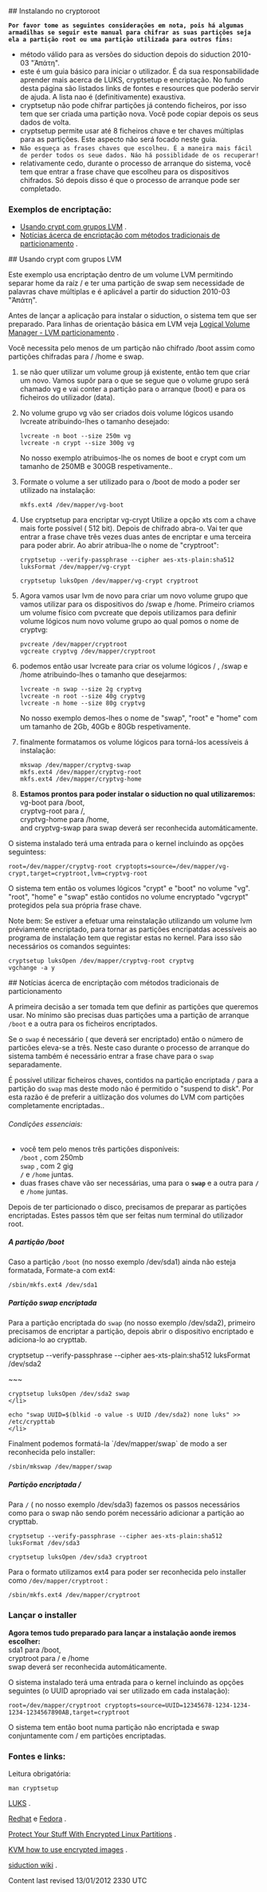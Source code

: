 <div id="main-page"></div>
<div class="divider" id="install-crypt"></div>
## Instalando no cryptoroot

**`Por favor tome as seguintes considerações em nota, pois há algumas armadilhas se seguir este manual para chifrar as suas partições seja ela a partição root ou uma partição utilizada para outros fins:`**  

+ método válido para as versões do siduction depois do siduction 2010-03 "Ἀπάτη".  
+ este é um guia básico para iniciar o utilizador. É da sua responsabilidade aprender mais acerca de LUKS, cryptsetup e encriptação. No fundo desta página são listados links de fontes e resources que poderão servir de ajuda. A lista nao é (definitivamente) exaustiva.  
+ cryptsetup não pode chifrar partições já contendo ficheiros, por isso tem que ser criada uma partição nova. Você pode copiar depois os seus dados de volta.  
+ cryptsetup permite usar até 8 ficheiros chave e ter chaves múltiplas para as partições. Este aspecto não será focado neste guia.  
+ `Não esqueça as frases chaves que escolheu. É a maneira mais fácil de perder todos os seue dados. Náo há possiblidade de os recuperar!`   
+ relativamente cedo, durante o processo de arranque do sistema, você tem que entrar a frase chave que escolheu para os dispositivos chifrados. Só depois disso é que o processo de arranque pode ser completado.  

### Exemplos de encriptação:

+  [Usando crypt com grupos LVM](hd-install-crypt-pt-br.htm#lvm) .  
+  [Notícias ácerca de encriptação com métodos tradicionais de particionamento](hd-install-crypt-pt-br.htm#simple) .  

<div class="divider" id="lvm"></div>
## Usando crypt com grupos LVM

<span class= "highlight-3">Este exemplo usa encriptação dentro de um volume LVM permitindo separar home da raíz <span class= "highlight-2"> / </span> e ter uma partição de swap sem necessidade de palavras chave múltiplas e é aplicável a partir do siduction 2010-03 "Ἀπάτη".</span>

Antes de lançar a aplicação para instalar o siduction, o sistema tem que ser preparado. Para linhas de orientação básica em LVM veja  [Logical Volume Manager - LVM particionamento](part-lvm-pt-br.htm#part=lvm) . 

Você necessita pelo menos de um partição não chifrado <span class= "highlight-3">/boot </span> assim como partições chifradas para <span class= "highlight-2"> / </span> <span class= "highlight-3">/home</span> e <span class= "highlight-3">swap</span>. 

1. se não quer utilizar um volume group já existente, então tem que criar um novo. Vamos supôr para o que se segue que o volume grupo será chamado <span class= "highlight-3">vg</span> e vai conter a partição para o arranque (boot) e para os ficheiros do utilizador (data).  
2. No volume grupo <span class= "highlight-3">vg</span> vão ser criados dois volume lógicos usando <span class= "highlight-3">lvcreate</span> atribuindo-lhes o tamanho desejado:  
   ~~~    
   lvcreate -n boot --size 250m vg    
   lvcreate -n crypt --size 300g vg    
   ~~~
  
   No nosso exemplo atribuimos-lhe os nomes de <span class= "highlight-3">boot</span> e <span class= "highlight-3">crypt</span> com um tamanho de 250MB e 300GB respetivamente..  
3. Formate o volume a ser utilizado para o <span class= "highlight-3">/boot</span> de modo a poder ser utilizado na instalação:  
   ~~~    
   mkfs.ext4 /dev/mapper/vg-boot    
   ~~~
  
4. Use <span class= "highlight-3">cryptsetup</span> para encriptar <span class= "highlight-3">vg-crypt</span> Utilize a opção xts com a chave mais forte possível ( 512 bit). Depois de chifrado abra-o. Vai ter que entrar a frase chave três vezes duas antes de encriptar e uma terceira para poder abrir. Ao abrir atribua-lhe o nome de "cryptroot":  
   ~~~    
   cryptsetup --verify-passphrase --cipher aes-xts-plain:sha512 luksFormat /dev/mapper/vg-crypt    
   ~~~
  
   ~~~    
   cryptsetup luksOpen /dev/mapper/vg-crypt cryptroot    
   ~~~
  
5. Agora vamos usar lvm de novo para criar um novo volume grupo que vamos utilizar para os dispositivos do <span class= "highlight-3">/swap</span> e <span class= "highlight-3">/home</span>. Primeiro criamos um volume físico com <span class= "highlight-3">pvcreate</span> que depois utilizamos para definir volume lógicos num novo volume grupo ao qual pomos o nome de <span class= "highlight-3">cryptvg</span>:  
   ~~~    
   pvcreate /dev/mapper/cryptroot    
   vgcreate cryptvg /dev/mapper/cryptroot    
   ~~~
  
6. podemos então usar <span class= "highlight-3">lvcreate</span> para criar os volume lógicos <span class= "highlight-2"> / </span>, <span class= "highlight-3">/swap</span> e <span class= "highlight-3">/home </span>atribuindo-lhes o tamanho que desejarmos:  
   ~~~    
   lvcreate -n swap --size 2g cryptvg    
   lvcreate -n root --size 40g cryptvg    
   lvcreate -n home --size 80g cryptvg    
   ~~~
  
   No nosso exemplo demos-lhes o nome de "swap", "root" e "home" com um tamanho de 2Gb, 40Gb e 80Gb respetivamente.  
7. finalmente formatamos os volume lógicos para torná-los acessíveis á instalação:  
   ~~~    
   mkswap /dev/mapper/cryptvg-swap    
   mkfs.ext4 /dev/mapper/cryptvg-root    
   mkfs.ext4 /dev/mapper/cryptvg-home    
   ~~~
  
8.  **Estamos prontos para poder instalar o siduction no qual utilizaremos:**   
   <span class= "highlight-3">vg-boot</span> para <span class= "highlight-3">/boot</span>,  
   <span class= "highlight-3">cryptvg-root</span> para <span class= "highlight-2"> /</span>,  
   <span class= "highlight-3">cryptvg-home</span> para <span class= "highlight-3">/home</span>,  
   and <span class= "highlight-3">cryptvg-swap</span> para <span class= "highlight-3">swap</span> deverá ser reconhecida automáticamente.  

O sistema instalado terá uma entrada para o kernel incluindo as opções seguintess:

~~~  
root=/dev/mapper/cryptvg-root cryptopts=source=/dev/mapper/vg-crypt,target=cryptroot,lvm=cryptvg-root  
~~~

O sistema tem então os volumes lógicos "crypt" e "boot" no volume "vg". "root", "home" e "swap" estão contidos no volume encryptado "vgcrypt" protegidos pela sua própria frase chave.

<span class= "highlight-3">Note bem:</span> Se estiver a efetuar uma reinstalação utilizando um volume lvm préviamente encriptado, para tornar as partições encripatdas acessíveis ao programa de instalação tem que registar estas no kernel. Para isso são necessários os comandos seguintes:

~~~  
cryptsetup luksOpen /dev/mapper/cryptvg-root cryptvg  
vgchange -a y  
~~~

<div class="divider" id="simple"></div>
## Notícias ácerca de encriptação com métodos tradicionais de particionamento

A primeira decisão a ser tomada tem que definir as partições que queremos usar. No mínimo são precisas duas partições uma a partição de arranque `/boot`  e a outra para os ficheiros encriptados. 

Se o `swap`  é necessário ( que deverá ser encriptado) então o número de particões eleva-se a três. Neste caso durante o processo de arranque do sistema também é necessário entrar a frase chave para o `swap`  separadamente.

É possível utilizar ficheiros chaves, contidos na partição encriptada `/`  para a partição do `swap`  mas deste modo não é permitido o "suspend to disk". Por esta razão é de preferir a uitlização dos volumes do LVM com partições completamente encriptadas..

<!--It is possible to use keys for the swap from inside the encrypted system with traditional partitioning, however you will not be able to suspend to disk. Due to these issues, LVM volumes with fully encrypted partitions with keys is definitely the better option in the long term.

-->
###### Condições essenciais:

+  você tem pelo menos três partiçôes disponíveis:  
   `/boot` , com 250mb  
   `swap` , com 2 gig  
   **`/`**  e `/home`  juntas.  
+ duas frases chave vão ser necessárias, uma para o **`swap`**  e a outra para **`/`**  e `/home`  juntas.  

Depois de ter particionado o disco, precisamos de preparar as partições encriptadas. Estes passos têm que ser feitas num terminal do utilizador root.

##### A partição /boot 

Caso a partição `/boot`  (no nosso exemplo /dev/sda1) ainda não esteja formatada, Formate-a com ext4:

~~~  
/sbin/mkfs.ext4 /dev/sda1  
~~~

##### Partição swap encriptada

Para a partição encriptada do `swap`  (no nosso exemplo /dev/sda2), primeiro precisamos de encriptar a partição, depois abrir o dispositivo encriptado e adiciona-lo ao crypttab.


cryptsetup --verify-passphrase --cipher aes-xts-plain:sha512 luksFormat /dev/sda2  
</li>  
~~~

~~~  
cryptsetup luksOpen /dev/sda2 swap  
</li>  
~~~

~~~  
echo "swap UUID=$(blkid -o value -s UUID /dev/sda2) none luks" >> /etc/crypttab  
</li>  
~~~

</ol>
Finalment podemos formatá-la `/dev/mapper/swap`  de modo a ser reconhecida pelo installer:

~~~  
/sbin/mkswap /dev/mapper/swap  
~~~

##### Partição encriptada / 

Para `/`  ( no nosso exemplo /dev/sda3) fazemos os passos necessários como para o swap não sendo porém necessário adicionar a partição ao crypttab.

~~~  
cryptsetup --verify-passphrase --cipher aes-xts-plain:sha512 luksFormat /dev/sda3  
~~~

~~~  
cryptsetup luksOpen /dev/sda3 cryptroot  
~~~

Para o formato utilizamos ext4 para poder ser reconhecida pelo installer como `/dev/mapper/cryptroot`  :

~~~  
/sbin/mkfs.ext4 /dev/mapper/cryptroot  
~~~

### Lançar o installer

 **Agora temos tudo preparado para lançar a instalação aonde iremos escolher:**   
<span class= "highlight-3">sda1</span> para <span class= "highlight-3">/boot</span>,  
<span class= "highlight-3">cryptroot</span> para <span class= "highlight-2"> /</span> e <span class= "highlight-3"> /home</span>  
<span class= "highlight-3">swap</span> deverá ser reconhecida automáticamente.

O sistema instalado terá uma entrada para o kernel incluindo as opções seguintes (o UUID apropriado vai ser utilizado em cada instalação):

~~~  
root=/dev/mapper/cryptroot cryptopts=source=UUID=12345678-1234-1234-1234-1234567890AB,target=cryptroot  
~~~

O sistema tem então <span class= "highlight-3">boot</span> numa partição não encriptada e <span class= "highlight-3">swap</span> conjuntamente com <span class= "highlight-3">/ </span> em partições encriptadas.

### Fontes e links:

Leitura obrigatória:

~~~  
man cryptsetup  
~~~

 [LUKS](http://code.google.com/p/cryptsetup/) .

 [Redhat](http://www.redhat.com/)  e  [Fedora](http://www.redhat.com/Fedora/) .

 [Protect Your Stuff With Encrypted Linux Partitions](http://www.enterprisenetworkingplanet.com/netsecur/article.php/3683011) .

 [KVM how to use encrypted images](http://blog.bodhizazen.net/linux/kvm-how-to-use-encrypted-images/) .

 [siduction wiki](http://wiki.siduction.de/index.php?title=Installation_auf_einer_verschl%C3%Bcsselten_Festplatte) .

<div id="rev">Content last revised 13/01/2012 2330 UTC</div>
